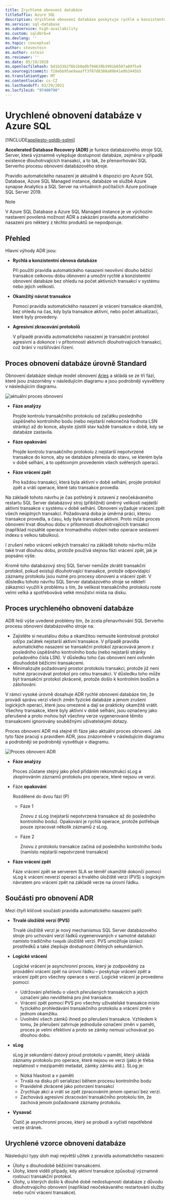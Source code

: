 ```yaml
---
title: Zrychlené obnovení databáze
titleSuffix: Azure SQL
description: Urychlené obnovení databáze poskytuje rychlé a konzistentní obnovení databáze, okamžité vrácení transakcí a agresivní zkracování protokolů pro databáze v portfoliu SQL Azure.
ms.service: sql-database
ms.subservice: high-availability
ms.custom: sqldbrb=4
ms.devlang: ''
ms.topic: conceptual
author: stevestein
ms.author: sstein
ms.reviewer: ''
ms.date: 05/19/2020
ms.openlocfilehash: bd1b33b2f6b1b0e0bf94639b3991b6507a89f5a9
ms.sourcegitcommit: f28ebb95ae9aaaff3f87d8388a09b41e0b3445b5
ms.translationtype: MT
ms.contentlocale: cs-CZ
ms.lasthandoff: 03/29/2021
ms.locfileid: "97400790"
---
```

# <a name="accelerated-database-recovery-in-azure-sql"></a>Urychlené obnovení databáze v Azure SQL 
[!INCLUDE[appliesto-sqldb-sqlmi](includes/appliesto-sqldb-sqlmi.md)]

**Accelerated Database Recovery (ADR)** je funkce databázového stroje SQL Server, která významně vylepšuje dostupnost databáze, zejména v případě existence dlouhotrvajících transakcí, a to tak, že přenavrhování SQL Serverho procesu obnovení databázového stroje. 

Pravidlo automatického nasazení je aktuálně k dispozici pro Azure SQL Database, Azure SQL Managed instance, databáze ve službě Azure synapse Analytics a SQL Server na virtuálních počítačích Azure počínaje SQL Server 2019. 

> [!NOTE] 
> V Azure SQL Database a Azure SQL Managed instance je ve výchozím nastavení povolená možnost ADR a zakázání pravidla automatického nasazení pro některý z těchto produktů se nepodporuje. 

## <a name="overview"></a>Přehled

Hlavní výhody ADR jsou:

- **Rychlá a konzistentní obnova databáze**

  Při použití pravidla automatického nasazení neovlivní dlouho běžící transakce celkovou dobu obnovení a umožní rychlé a konzistentní obnovení databáze bez ohledu na počet aktivních transakcí v systému nebo jejich velikosti.

- **Okamžitý návrat transakce**

  Pomocí pravidla automatického nasazení je vrácení transakce okamžitě, bez ohledu na čas, kdy byla transakce aktivní, nebo počet aktualizací, které byly provedeny.

- **Agresivní zkracování protokolů**

  V případě pravidla automatického nasazení je transakční protokol agresivní a dokonce i v přítomnosti aktivních dlouhotrvajících transakcí, což brání v rozšiřování řízení.

## <a name="standard-database-recovery-process"></a>Proces obnovení databáze úrovně Standard

Obnovení databáze sleduje model obnovení [Aries](https://people.eecs.berkeley.edu/~brewer/cs262/Aries.pdf) a skládá se ze tří fází, které jsou znázorněny v následujícím diagramu a jsou podrobněji vysvětleny v následujícím diagramu.

![aktuální proces obnovení](./media/accelerated-database-recovery/current-recovery-process.png)

- **Fáze analýzy**

  Projde kontrolu transakčního protokolu od začátku posledního úspěšného kontrolního bodu (nebo nejstarší nekonečná hodnota LSN stránky) až do konce, abyste zjistili stav každé transakce v době, kdy se databáze zastavila.

- **Fáze opakování**

  Projde kontrolu transakčního protokolu z nejstarší nepotvrzené transakce do konce, aby se databáze přenesla do stavu, ve kterém byla v době selhání, a to opětovným provedením všech svěřených operací.

- **Fáze vrácení zpět**

  Pro každou transakci, která byla aktivní v době selhání, projde protokol zpět a vrátí operace, které tato transakce provedla.

Na základě tohoto návrhu je čas potřebný k zotavení z neočekávaného restartu SQL Server databázový stroj (přibližně) úměrný velikosti nejdelší aktivní transakce v systému v době selhání. Obnovení vyžaduje vrácení zpět všech neúplných transakcí. Požadovaná doba je úměrná práci, kterou transakce provedla, a času, kdy byla transakce aktivní. Proto může proces obnovení trvat dlouhou dobu v přítomnosti dlouhotrvajících transakcí (například rozsáhlé operace hromadného vložení nebo operace sestavení indexu s velkou tabulkou).

I zrušení nebo vrácení velkých transakcí na základě tohoto návrhu může také trvat dlouhou dobu, protože používá stejnou fázi vrácení zpět, jak je popsáno výše.

Kromě toho databázový stroj SQL Server nemůže zkrátit transakční protokol, pokud existují dlouhotrvající transakce, protože odpovídající záznamy protokolu jsou nutné pro procesy obnovení a vrácení zpět. V důsledku tohoto návrhu SQL Server databázového stroje se někteří zákazníci využili k problému s tím, že velikost transakčního protokolu roste velmi velká a spotřebovává velké množství místa na disku.

## <a name="the-accelerated-database-recovery-process"></a>Proces urychleného obnovení databáze

ADR řeší výše uvedené problémy tím, že zcela přenavrhování SQL Serverho procesu obnovení databázového stroje na:

- Zajistěte si neustálou dobu a okamžitou nemusíte kontrolovat protokol od/po začátek nejstarší aktivní transakce. V případě pravidla automatického nasazení se transakční protokol zpracovává jenom z posledního úspěšného kontrolního bodu (nebo nejstarší stránky pořadového čísla LSN). V důsledku toho čas obnovení není ovlivněn dlouhodobě běžícími transakcemi.
- Minimalizujte požadovaný prostor protokolu transakcí, protože již není nutné zpracovávat protokol pro celou transakci. V důsledku toho může být transakční protokol zkráceně, protože došlo k kontrolním bodům a zálohování.

V rámci vysoké úrovně dosahuje ADR rychlé obnovení databáze tím, že provádí správu verzí všech změn fyzické databáze a jenom zrušení logických operací, které jsou omezené a dají se prakticky okamžitě vrátit. Všechny transakce, které byly aktivní v době selhání, jsou označeny jako přerušené a proto mohou být všechny verze vygenerované těmito transakcemi ignorovány souběžnými uživatelskými dotazy.

Proces obnovení ADR má stejné tři fáze jako aktuální proces obnovení. Jak tyto fáze pracují s pravidlem ADR, jsou znázorněné v následujícím diagramu a podrobněji se podrobněji vysvětluje v diagramu.

![Proces obnovení ADR](./media/accelerated-database-recovery/adr-recovery-process.png)

- **Fáze analýzy**

  Proces zůstane stejný jako před přidáním rekonstrukci sLog a zkopírováním záznamů protokolu pro operace, které nejsou ve verzi.
  
- Fáze **opakování**

  Rozdělené do dvou fází (P)
  - Fáze 1

      Znovu z sLog (nejstarší nepotvrzená transakce až do posledního kontrolního bodu). Opakování je rychlá operace, protože potřebuje pouze zpracovat několik záznamů z sLog.

  - Fáze 2

     Znovu z protokolu transakce začíná od posledního kontrolního bodu (namísto nejstarší nepotvrzené transakce)

- **Fáze vrácení zpět**

   Fáze vrácení zpět se serverem SLA se téměř okamžitě dokončí pomocí sLog k vrácení neverzí operací a trvalého úložiště verzí (PVS) s logickým návratem pro vrácení zpět na základě verze na úrovni řádku.

## <a name="adr-recovery-components"></a>Součásti pro obnovení ADR

Mezi čtyři klíčové součásti pravidla automatického nasazení patří:

- **Trvalé úložiště verzí (PVS)**

  Trvalé úložiště verzí je nový mechanismus SQL Server databázového stroje pro uchování verzí řádků vygenerovaných v samotné databázi namísto tradičního `tempdb` úložiště verzí. PVS umožňuje izolaci prostředků a také zlepšuje dostupnost čitelných sekundárních.

- **Logické vrácení**

  Logické vrácení je asynchronní proces, který je zodpovědný za provádění vrácení zpět na úrovni řádku – poskytuje vrácení zpět a vrácení zpět pro všechny operace s verzí. Logické vrácení je provedeno pomocí:

  - Udržování přehledu o všech přerušených transakcích a jejich označení jako neviditelná pro jiné transakce. 
  - Vrácení zpět pomocí PVS pro všechny uživatelské transakce místo fyzického prohledávání transakčního protokolu a vrácení změn v jednom okamžiku.
  - Uvolnění všech zámků ihned po přerušení transakce. Vzhledem k tomu, že přerušení zahrnuje jednoduše označení změn v paměti, proces je velmi efektivní a proto se zámky nemusí uchovávat po dlouhou dobu.

- **sLog**

  sLog je sekundární datový proud protokolu v paměti, který ukládá záznamy protokolu pro operace, které nejsou ve verzi (jako je třeba neplatnost v mezipaměti metadat, zámky zámku atd.). SLog je:

  - Nízká hlasitost a v paměti
  - Trvalá na disku při serializaci během procesu kontrolního bodu
  - Pravidelně zkrácené jako potvrzení transakcí
  - Zrychluje akci a vrátí se zpět zpracováním jenom operací bez verzí.  
  - Zachovává agresivní zkracování transakčního protokolu tím, že zachová jenom požadované záznamy protokolu.

- **Vysavač**

  Čistič je asynchronní proces, který se probudí a vyčistí nepotřebné verze stránek.

## <a name="accelerated-database-recovery-patterns"></a>Urychlené vzorce obnovení databáze

Následující typy úloh mají největší užitek z pravidla automatického nasazení:

- Úlohy s dlouhodobě běžícími transakcemi.
- Úlohy, které viděli případy, kdy aktivní transakce způsobují významně rostoucí transakční protokol.  
- Úlohy, u kterých došlo k dlouhé době nedostupnosti databáze z důvodu dlouhotrvajícího obnovení (například neočekávaného restartování služby nebo ruční vrácení transakce).
